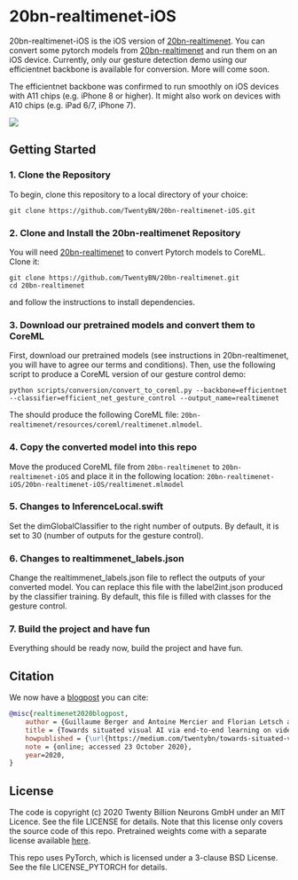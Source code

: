 # 20bn-realtimenet-iOS

20bn-realtimenet-iOS is the iOS version of [20bn-realtimenet](https://github.com/TwentyBN/20bn-realtimenet).
You can convert some pytorch models from [20bn-realtimenet](https://github.com/TwentyBN/20bn-realtimenet) and run them on an iOS device. 
Currently, only our gesture detection demo using our efficientnet backbone is available for conversion. More will come soon.

The efficientnet backbone was confirmed to run smoothly on iOS devices with A11 chips (e.g. iPhone 8 or higher). 
It might also work on devices with A10 chips (e.g. iPad 6/7, iPhone 7).


![](gifs/realtimenetiOS_gesture.gif)

## Getting Started

### 1. Clone the Repository

To begin, clone this repository to a local directory of your choice:

```shell
git clone https://github.com/TwentyBN/20bn-realtimenet-iOS.git
```

### 2. Clone and Install the 20bn-realtimenet Repository

You will need [20bn-realtimenet](https://github.com/TwentyBN/20bn-realtimenet) to convert Pytorch models to CoreML. 
Clone it:

```shell
git clone https://github.com/TwentyBN/20bn-realtimenet.git
cd 20bn-realtimenet
```

and follow the instructions to install dependencies.

### 3. Download our pretrained models and convert them to CoreML

First, download our pretrained models (see instructions in 20bn-realtimenet, you will have to agree our terms and conditions).
Then, use the following script to produce a CoreML version of our gesture control demo:

```shell
python scripts/conversion/convert_to_coreml.py --backbone=efficientnet --classifier=efficient_net_gesture_control --output_name=realtimenet
```

The should produce the following CoreML file: `20bn-realtimenet/resources/coreml/realtimenet.mlmodel`.

### 4. Copy the converted model into this repo

Move the produced CoreML file from `20bn-realtimenet` to `20bn-realtimenet-iOS` 
and place it in the following location: `20bn-realtimenet-iOS/20bn-realtimenet-iOS/realtimenet.mlmodel`

### 5. Changes to InferenceLocal.swift 
Set the dimGlobalClassifier to the right number of outputs. 
By default, it is set to 30 (number of outputs for the gesture control).

### 6. Changes to realtimmenet_labels.json 
Change the realtimmenet_labels.json file to reflect the outputs of your converted model.
You can replace this file with the label2int.json produced by the classifier training.
By default, this file is filled with classes for the gesture control.

### 7. Build the project and have fun

Everything should be ready now, build the project and have fun. 


## Citation

We now have a [blogpost](https://medium.com/twentybn/towards-situated-visual-ai-via-end-to-end-learning-on-video-clips-2832bd9d519f) you can cite:

```bibtex
@misc{realtimenet2020blogpost,
    author = {Guillaume Berger and Antoine Mercier and Florian Letsch and Cornelius Boehm and Sunny Panchal and Nahua Kang and Mark Todorovich and Ingo Bax and Roland Memisevic},
    title = {Towards situated visual AI via end-to-end learning on video clips},
    howpublished = {\url{https://medium.com/twentybn/towards-situated-visual-ai-via-end-to-end-learning-on-video-clips-2832bd9d519f}},
    note = {online; accessed 23 October 2020},
    year=2020,
}
```

## License 

The code is copyright (c) 2020 Twenty Billion Neurons GmbH under an MIT Licence. See the file LICENSE for details. Note that this license 
only covers the source code of this repo. Pretrained weights come with a separate license available [here](https://20bn.com/licensing/sdk/evaluation).

This repo uses PyTorch, which is licensed under a 3-clause BSD License. See the file LICENSE_PYTORCH for details.

